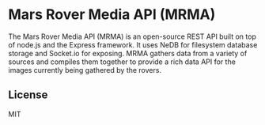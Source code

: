 Mars Rover Media API (MRMA)
====================

The Mars Rover Media API (MRMA) is an open-source REST API built on top of node.js and the Express framework. It uses NeDB for filesystem database storage and Socket.io for exposing. MRMA gathers data from a variety of sources and compiles them together to provide a rich data API for the images currently being gathered by the rovers.

## License

MIT